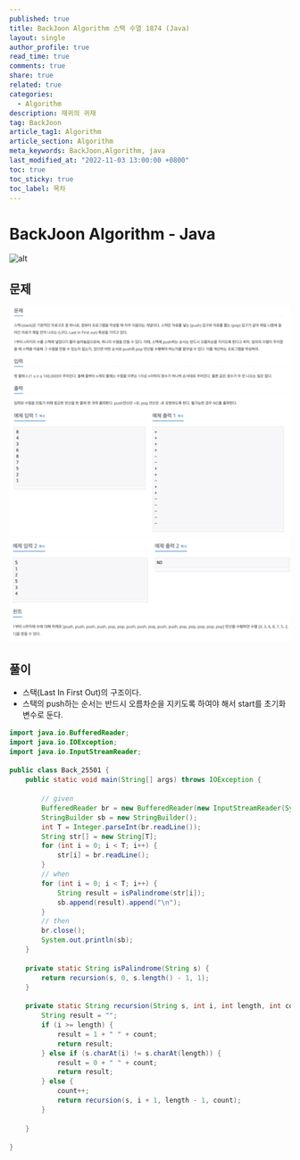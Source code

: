 ```yaml
---
published: true
title: BackJoon Algorithm 스택 수열 1874 (Java)
layout: single
author_profile: true
read_time: true
comments: true
share: true
related: true
categories:
  - Algorithm
description: 재귀의 귀재
tag: BackJoon
article_tag1: Algorithm
article_section: Algorithm
meta_keywords: BackJoon,Algorithm, java
last_modified_at: "2022-11-03 13:00:00 +0800"
toc: true
toc_sticky: true
toc_label: 목차
---
```


# BackJoon Algorithm - Java

![alt](https://d2gd6pc034wcta.cloudfront.net/images/logo@2x.png)

## 문제

![alt](/assets/images/post/Algorithm/1874_1.png)
![alt](/assets/images/post/Algorithm/1874_2.png)

## 풀이

- 스택(Last In First Out)의 구조이다.
- 스택의 push하는 순서는 반드시 오름차순을 지키도록 하여야 해서 start를 초기화 변수로 둔다.

```java
import java.io.BufferedReader;
import java.io.IOException;
import java.io.InputStreamReader;

public class Back_25501 {
    public static void main(String[] args) throws IOException {

        // given
        BufferedReader br = new BufferedReader(new InputStreamReader(System.in));
        StringBuilder sb = new StringBuilder();
        int T = Integer.parseInt(br.readLine());
        String str[] = new String[T];
        for (int i = 0; i < T; i++) {
            str[i] = br.readLine();
        }
        // when
        for (int i = 0; i < T; i++) {
            String result = isPalindrome(str[i]);
            sb.append(result).append("\n");
        }
        // then
        br.close();
        System.out.println(sb);
    }

    private static String isPalindrome(String s) {
        return recursion(s, 0, s.length() - 1, 1);
    }

    private static String recursion(String s, int i, int length, int count) {
        String result = "";
        if (i >= length) {
            result = 1 + " " + count;
            return result;
        } else if (s.charAt(i) != s.charAt(length)) {
            result = 0 + " " + count;
            return result;
        } else {
            count++;
            return recursion(s, i + 1, length - 1, count);
        }

    }

}

```
